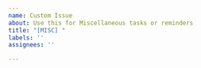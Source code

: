 ```yaml
---
name: Custom Issue
about: Use this for Miscellaneous tasks or reminders
title: "[MISC] "
labels: ''
assignees: ''

---
```



